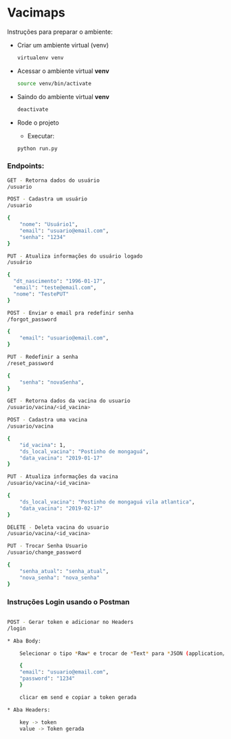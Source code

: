 # Vacimaps

Instruções para preparar o ambiente:
*  Criar um  ambiente virtual (venv)
    ```bash
    virtualenv venv
    ```
* Acessar o ambiente virtual **venv**
    ```bash
    source venv/bin/activate
    ```
* Saindo do ambiente virtual **venv**
    ```bash
    deactivate
    ```

* Rode o projeto
    * Executar:
    ```bash
    python run.py
    ```

### Endpoints: ###

```bash
GET - Retorna dados do usuário
/usuario
```
```bash
POST - Cadastra um usuário
/usuario

{
    "nome": "Usuário1", 
    "email": "usuario@email.com", 
    "senha": "1234"
}
```
```bash
PUT - Atualiza informações do usuário logado
/usuário

{
  "dt_nascimento": "1996-01-17",
  "email": "teste@email.com",
  "nome": "TestePUT"
}
```
```bash
POST - Enviar o email pra redefinir senha
/forgot_password

{ 
    "email": "usuario@email.com", 
}
```
```bash
PUT - Redefinir a senha
/reset_password

{ 
    "senha": "novaSenha", 
}
```
```bash
GET - Retorna dados da vacina do usuario
/usuario/vacina/<id_vacina>
```
```bash
POST - Cadastra uma vacina
/usuario/vacina

{
    "id_vacina": 1,
    "ds_local_vacina": "Postinho de mongaguá",
    "data_vacina": "2019-01-17"
}

```
```bash
PUT - Atualiza informações da vacina
/usuario/vacina/<id_vacina>

{
    "ds_local_vacina": "Postinho de mongaguá vila atlantica",
    "data_vacina": "2019-02-17"
}
```
```bash
DELETE - Deleta vacina do usuario
/usuario/vacina/<id_vacina>
```
```bash
PUT - Trocar Senha Usuario
/usuario/change_password

{
    "senha_atual": "senha_atual",
    "nova_senha": "nova_senha"
}
```

### Instruções Login usando o Postman ###

```bash

POST - Gerar token e adicionar no Headers
/login

* Aba Body:

    Selecionar o tipo *Raw* e trocar de *Text* para *JSON (application/json)*

    {
    "email": "usuario@email.com", 
    "password": "1234"
    }

    clicar em send e copiar a token gerada

* Aba Headers:

    key -> token
    value -> Token gerada
```

